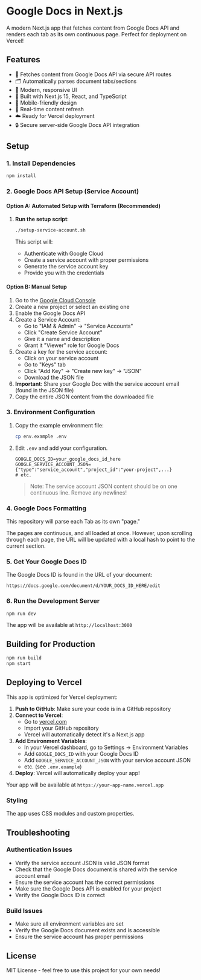 # Google Docs in Next.js

A modern Next.js app that fetches content from Google Docs API and renders each
tab as its own continuous page. Perfect for deployment on Vercel!

## Features

- 📄 Fetches content from Google Docs API via secure API routes
- 🗂️ Automatically parses document tabs/sections
- 🎨 Modern, responsive UI
- 🚀 Built with Next.js 15, React, and TypeScript
- 📱 Mobile-friendly design
- 🔄 Real-time content refresh
- ☁️ Ready for Vercel deployment
- 🔒 Secure server-side Google Docs API integration

## Setup

### 1. Install Dependencies

```bash
npm install
```

### 2. Google Docs API Setup (Service Account)

#### Option A: Automated Setup with Terraform (Recommended)

1. **Run the setup script**:

   ```bash
   ./setup-service-account.sh
   ```

   This script will:
   - Authenticate with Google Cloud
   - Create a service account with proper permissions
   - Generate the service account key
   - Provide you with the credentials

#### Option B: Manual Setup

1. Go to the [Google Cloud Console](https://console.cloud.google.com/)
2. Create a new project or select an existing one
3. Enable the Google Docs API
4. Create a Service Account:
   - Go to "IAM & Admin" → "Service Accounts"
   - Click "Create Service Account"
   - Give it a name and description
   - Grant it "Viewer" role for Google Docs
5. Create a key for the service account:
   - Click on your service account
   - Go to "Keys" tab
   - Click "Add Key" → "Create new key" → "JSON"
   - Download the JSON file
6. **Important**: Share your Google Doc with the service account email (found in
   the JSON file)
7. Copy the entire JSON content from the downloaded file

### 3. Environment Configuration

1. Copy the example environment file:

   ```bash
   cp env.example .env
   ```

2. Edit `.env` and add your configuration.

   ```
   GOOGLE_DOCS_ID=your_google_docs_id_here
   GOOGLE_SERVICE_ACCOUNT_JSON={"type":"service_account","project_id":"your-project",...}
   # etc.
   ```

   > Note: The service account JSON content should be on one continuous line.
   > Remove any newlines!

### 4. Google Docs Formatting

This repository will parse each Tab as its own "page."

The pages are continuous, and all loaded at once. However, upon scrolling
through each page, the URL will be updated with a local hash to point to the
current section.

### 5. Get Your Google Docs ID

The Google Docs ID is found in the URL of your document:

```
https://docs.google.com/document/d/YOUR_DOCS_ID_HERE/edit
```

### 6. Run the Development Server

```bash
npm run dev
```

The app will be available at `http://localhost:3000`

## Building for Production

```bash
npm run build
npm start
```

## Deploying to Vercel

This app is optimized for Vercel deployment:

1. **Push to GitHub**: Make sure your code is in a GitHub repository
2. **Connect to Vercel**:
   - Go to [vercel.com](https://vercel.com)
   - Import your GitHub repository
   - Vercel will automatically detect it's a Next.js app
3. **Add Environment Variables**:
   - In your Vercel dashboard, go to Settings → Environment Variables
   - Add `GOOGLE_DOCS_ID` with your Google Docs ID
   - Add `GOOGLE_SERVICE_ACCOUNT_JSON` with your service account JSON
   - etc. (see `.env.example`)
4. **Deploy**: Vercel will automatically deploy your app!

Your app will be available at `https://your-app-name.vercel.app`

### Styling

The app uses CSS modules and custom properties.

## Troubleshooting

### Authentication Issues

- Verify the service account JSON is valid JSON format
- Check that the Google Docs document is shared with the service account email
- Ensure the service account has the correct permissions
- Make sure the Google Docs API is enabled for your project
- Verify the Google Docs ID is correct

### Build Issues

- Make sure all environment variables are set
- Verify the Google Docs document exists and is accessible
- Ensure the service account has proper permissions

## License

MIT License - feel free to use this project for your own needs!
